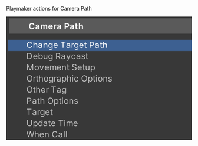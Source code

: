Playmaker actions for Camera Path

![image alt](https://github.com/Darkhitori/Camera-Path/blob/bbdba03a9ef32616d9e95f61d3006446a5feb444/Screenshots/Screenshot%202024-10-04%20165742.png)
